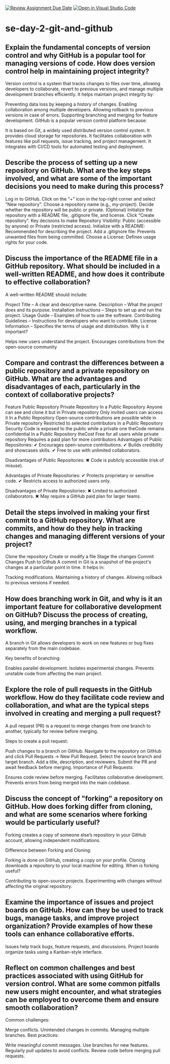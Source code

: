 [![Review Assignment Due Date](https://classroom.github.com/assets/deadline-readme-button-22041afd0340ce965d47ae6ef1cefeee28c7c493a6346c4f15d667ab976d596c.svg)](https://classroom.github.com/a/8wgCKhpZ)
[![Open in Visual Studio Code](https://classroom.github.com/assets/open-in-vscode-2e0aaae1b6195c2367325f4f02e2d04e9abb55f0b24a779b69b11b9e10269abc.svg)](https://classroom.github.com/online_ide?assignment_repo_id=18411969&assignment_repo_type=AssignmentRepo)
# se-day-2-git-and-github
## Explain the fundamental concepts of version control and why GitHub is a popular tool for managing versions of code. How does version control help in maintaining project integrity?
Version control is a system that tracks changes to files over time, allowing developers to collaborate, revert to previous versions, and manage multiple development branches efficiently. It helps maintain project integrity by:

Preventing data loss by keeping a history of changes.
Enabling collaboration among multiple developers.
Allowing rollback to previous versions in case of errors.
Supporting branching and merging for feature development.
GitHub is a popular version control platform because:

It is based on Git, a widely used distributed version control system.
It provides cloud storage for repositories.
It facilitates collaboration with features like pull requests, issue tracking, and project management.
It integrates with CI/CD tools for automated testing and deployment.
## Describe the process of setting up a new repository on GitHub. What are the key steps involved, and what are some of the important decisions you need to make during this process?
Log in to GitHub.
Click on the “+” icon in the top-right corner and select "New repository".
Choose a repository name (e.g., my-project).
Decide whether the repository will be public or private.
(Optional) Initialize the repository with a README file, .gitignore file, and license.
Click “Create repository”.
Key decisions to make
Repository Visibility: Public (accessible by anyone) or Private (restricted access).
Initialize with a README: Recommended for describing the project.
Add a .gitignore file: Prevents unwanted files from being committed.
Choose a License: Defines usage rights for your code.
## Discuss the importance of the README file in a GitHub repository. What should be included in a well-written README, and how does it contribute to effective collaboration?
A well-written README should include:

Project Title – A clear and descriptive name.
Description – What the project does and its purpose.
Installation Instructions – Steps to set up and run the project.
Usage Guide – Examples of how to use the software.
Contributing Guidelines – Instructions for developers who want to contribute.
License Information – Specifies the terms of usage and distribution.
Why is it important?

Helps new users understand the project.
Encourages contributions from the open-source community
## Compare and contrast the differences between a public repository and a private repository on GitHub. What are the advantages and disadvantages of each, particularly in the context of collaborative projects?

Feature	Public Repository	Private Repository
 In a Public Repository Anyone can see and clone it but in  Private repository	Only invited users can access it
	 In a Public Repository Open-source contributions are possible	 while  in Private repository Restricted to selected contributors
 In a Public Repository  Security	Code is exposed to the public while a private one theCode remains confidential
 In a Public Repository  theCost	Free for all users	while private repository Requires a paid plan for more contributors
Advantages of Public Repositories:
✔ Encourages open-source contributions.
✔ Builds credibility and showcases skills.
✔ Free to use with unlimited collaborators.

Disadvantages of Public Repositories:
✖ Code is publicly accessible (risk of misuse).

Advantages of Private Repositories:
✔ Protects proprietary or sensitive code.
✔ Restricts access to authorized users only.

Disadvantages of Private Repositories:
✖ Limited to authorized collaborators.
✖ May require a GitHub paid plan for larger teams.



## Detail the steps involved in making your first commit to a GitHub repository. What are commits, and how do they help in tracking changes and managing different versions of your project?
Clone the repository 
Create or modify a file
Stage the changes
Commit Changes
Push to Github
A commit in Git is a snapshot of the project's changes at a particular point in time. It helps in:

Tracking modifications.
Maintaining a history of changes.
Allowing rollback to previous versions if needed.

## How does branching work in Git, and why is it an important feature for collaborative development on GitHub? Discuss the process of creating, using, and merging branches in a typical workflow.
A branch in Git allows developers to work on new features or bug fixes separately from the main codebase.

Key benefits of branching:

Enables parallel development.
Isolates experimental changes.
Prevents unstable code from affecting the main project.

## Explore the role of pull requests in the GitHub workflow. How do they facilitate code review and collaboration, and what are the typical steps involved in creating and merging a pull request?
A pull request (PR) is a request to merge changes from one branch to another, typically for review before merging.

Steps to create a pull request:

Push changes to a branch on GitHub.
Navigate to the repository on GitHub and click Pull Requests → New Pull Request.
Select the source branch and target branch.
Add a title, description, and reviewers.
Submit the PR and await feedback before merging.
Importance of Pull Requests:

Ensures code review before merging.
Facilitates collaborative development.
Prevents errors from being merged into the main codebase.


## Discuss the concept of "forking" a repository on GitHub. How does forking differ from cloning, and what are some scenarios where forking would be particularly useful?
Forking creates a copy of someone else’s repository in your GitHub account, allowing independent modifications.

Difference between Forking and Cloning:

Forking is done on GitHub, creating a copy on your profile.
Cloning downloads a repository to your local machine for editing.
When is forking useful?

Contributing to open-source projects.
Experimenting with changes without affecting the original repository.

## Examine the importance of issues and project boards on GitHub. How can they be used to track bugs, manage tasks, and improve project organization? Provide examples of how these tools can enhance collaborative efforts.
Issues help track bugs, feature requests, and discussions.
Project boards organize tasks using a Kanban-style interface.

## Reflect on common challenges and best practices associated with using GitHub for version control. What are some common pitfalls new users might encounter, and what strategies can be employed to overcome them and ensure smooth collaboration?
Common challenges:

Merge conflicts.
Unintended changes in commits.
Managing multiple branches.
Best practices:

Write meaningful commit messages.
Use branches for new features.
Regularly pull updates to avoid conflicts.
Review code before merging pull requests.
